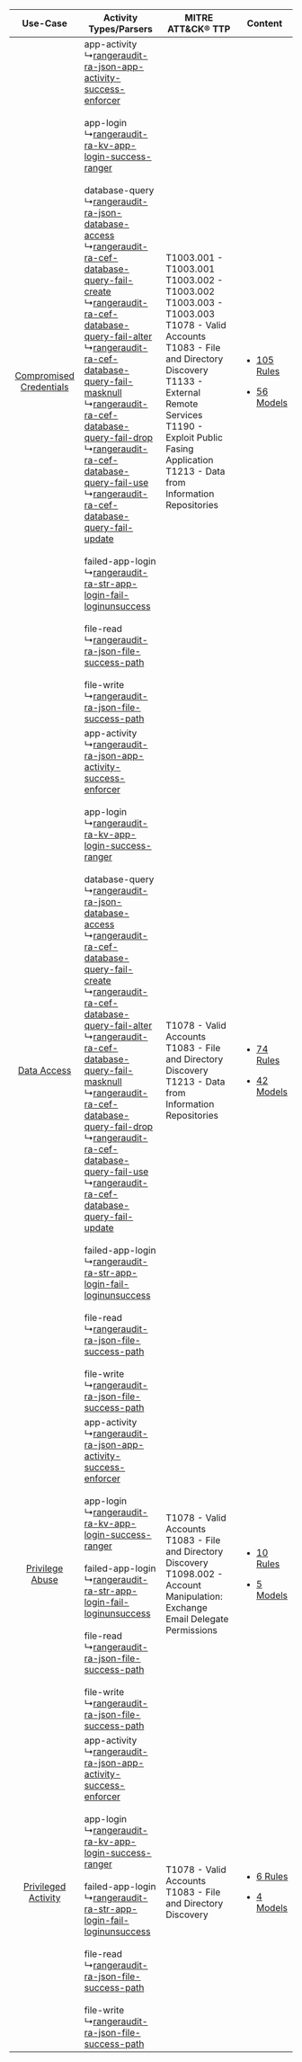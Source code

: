|    Use-Case    | Activity Types/Parsers    | MITRE ATT&CK® TTP    | Content    |
|:----:| ---- | ---- | ---- |
| [Compromised Credentials](../../../UseCases/uc_compromised_credentials.md) |  app-activity<br> ↳[rangeraudit-ra-json-app-activity-success-enforcer](Ps/pC_rangerauditrajsonappactivitysuccessenforcer.md)<br><br> app-login<br> ↳[rangeraudit-ra-kv-app-login-success-ranger](Ps/pC_rangerauditrakvapploginsuccessranger.md)<br><br> database-query<br> ↳[rangeraudit-ra-json-database-access](Ps/pC_rangerauditrajsondatabaseaccess.md)<br> ↳[rangeraudit-ra-cef-database-query-fail-create](Ps/pC_rangerauditracefdatabasequeryfailcreate.md)<br> ↳[rangeraudit-ra-cef-database-query-fail-alter](Ps/pC_rangerauditracefdatabasequeryfailalter.md)<br> ↳[rangeraudit-ra-cef-database-query-fail-masknull](Ps/pC_rangerauditracefdatabasequeryfailmasknull.md)<br> ↳[rangeraudit-ra-cef-database-query-fail-drop](Ps/pC_rangerauditracefdatabasequeryfaildrop.md)<br> ↳[rangeraudit-ra-cef-database-query-fail-use](Ps/pC_rangerauditracefdatabasequeryfailuse.md)<br> ↳[rangeraudit-ra-cef-database-query-fail-update](Ps/pC_rangerauditracefdatabasequeryfailupdate.md)<br><br> failed-app-login<br> ↳[rangeraudit-ra-str-app-login-fail-loginunsuccess](Ps/pC_rangerauditrastrapploginfailloginunsuccess.md)<br><br> file-read<br> ↳[rangeraudit-ra-json-file-success-path](Ps/pC_rangerauditrajsonfilesuccesspath.md)<br><br> file-write<br> ↳[rangeraudit-ra-json-file-success-path](Ps/pC_rangerauditrajsonfilesuccesspath.md)<br> | T1003.001 - T1003.001<br>T1003.002 - T1003.002<br>T1003.003 - T1003.003<br>T1078 - Valid Accounts<br>T1083 - File and Directory Discovery<br>T1133 - External Remote Services<br>T1190 - Exploit Public Fasing Application<br>T1213 - Data from Information Repositories<br> | [<ul><li>105 Rules</li></ul><ul><li>56 Models</li></ul>](RM/r_m_rangeraudit_rangeraudit_Compromised_Credentials.md) |
|    [Data Access](../../../UseCases/uc_data_access.md)    |  app-activity<br> ↳[rangeraudit-ra-json-app-activity-success-enforcer](Ps/pC_rangerauditrajsonappactivitysuccessenforcer.md)<br><br> app-login<br> ↳[rangeraudit-ra-kv-app-login-success-ranger](Ps/pC_rangerauditrakvapploginsuccessranger.md)<br><br> database-query<br> ↳[rangeraudit-ra-json-database-access](Ps/pC_rangerauditrajsondatabaseaccess.md)<br> ↳[rangeraudit-ra-cef-database-query-fail-create](Ps/pC_rangerauditracefdatabasequeryfailcreate.md)<br> ↳[rangeraudit-ra-cef-database-query-fail-alter](Ps/pC_rangerauditracefdatabasequeryfailalter.md)<br> ↳[rangeraudit-ra-cef-database-query-fail-masknull](Ps/pC_rangerauditracefdatabasequeryfailmasknull.md)<br> ↳[rangeraudit-ra-cef-database-query-fail-drop](Ps/pC_rangerauditracefdatabasequeryfaildrop.md)<br> ↳[rangeraudit-ra-cef-database-query-fail-use](Ps/pC_rangerauditracefdatabasequeryfailuse.md)<br> ↳[rangeraudit-ra-cef-database-query-fail-update](Ps/pC_rangerauditracefdatabasequeryfailupdate.md)<br><br> failed-app-login<br> ↳[rangeraudit-ra-str-app-login-fail-loginunsuccess](Ps/pC_rangerauditrastrapploginfailloginunsuccess.md)<br><br> file-read<br> ↳[rangeraudit-ra-json-file-success-path](Ps/pC_rangerauditrajsonfilesuccesspath.md)<br><br> file-write<br> ↳[rangeraudit-ra-json-file-success-path](Ps/pC_rangerauditrajsonfilesuccesspath.md)<br> | T1078 - Valid Accounts<br>T1083 - File and Directory Discovery<br>T1213 - Data from Information Repositories<br>    | [<ul><li>74 Rules</li></ul><ul><li>42 Models</li></ul>](RM/r_m_rangeraudit_rangeraudit_Data_Access.md)    |
|         [Privilege Abuse](../../../UseCases/uc_privilege_abuse.md)         |  app-activity<br> ↳[rangeraudit-ra-json-app-activity-success-enforcer](Ps/pC_rangerauditrajsonappactivitysuccessenforcer.md)<br><br> app-login<br> ↳[rangeraudit-ra-kv-app-login-success-ranger](Ps/pC_rangerauditrakvapploginsuccessranger.md)<br><br> failed-app-login<br> ↳[rangeraudit-ra-str-app-login-fail-loginunsuccess](Ps/pC_rangerauditrastrapploginfailloginunsuccess.md)<br><br> file-read<br> ↳[rangeraudit-ra-json-file-success-path](Ps/pC_rangerauditrajsonfilesuccesspath.md)<br><br> file-write<br> ↳[rangeraudit-ra-json-file-success-path](Ps/pC_rangerauditrajsonfilesuccesspath.md)<br>    | T1078 - Valid Accounts<br>T1083 - File and Directory Discovery<br>T1098.002 - Account Manipulation: Exchange Email Delegate Permissions<br>    | [<ul><li>10 Rules</li></ul><ul><li>5 Models</li></ul>](RM/r_m_rangeraudit_rangeraudit_Privilege_Abuse.md)    |
|     [Privileged Activity](../../../UseCases/uc_privileged_activity.md)     |  app-activity<br> ↳[rangeraudit-ra-json-app-activity-success-enforcer](Ps/pC_rangerauditrajsonappactivitysuccessenforcer.md)<br><br> app-login<br> ↳[rangeraudit-ra-kv-app-login-success-ranger](Ps/pC_rangerauditrakvapploginsuccessranger.md)<br><br> failed-app-login<br> ↳[rangeraudit-ra-str-app-login-fail-loginunsuccess](Ps/pC_rangerauditrastrapploginfailloginunsuccess.md)<br><br> file-read<br> ↳[rangeraudit-ra-json-file-success-path](Ps/pC_rangerauditrajsonfilesuccesspath.md)<br><br> file-write<br> ↳[rangeraudit-ra-json-file-success-path](Ps/pC_rangerauditrajsonfilesuccesspath.md)<br>    | T1078 - Valid Accounts<br>T1083 - File and Directory Discovery<br>    | [<ul><li>6 Rules</li></ul><ul><li>4 Models</li></ul>](RM/r_m_rangeraudit_rangeraudit_Privileged_Activity.md)        |